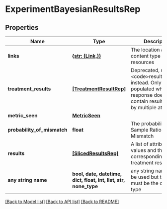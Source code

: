 # ExperimentBayesianResultsRep


## Properties
Name | Type | Description | Notes
------------ | ------------- | ------------- | -------------
**links** | [**{str: (Link,)}**](Link.md) | The location and content type of related resources | [optional] 
**treatment_results** | [**[TreatmentResultRep]**](TreatmentResultRep.md) | Deprecated, use &lt;code&gt;results&lt;/code&gt; instead. Only populated when response does not contain results sliced by multiple attributes. | [optional] 
**metric_seen** | [**MetricSeen**](MetricSeen.md) |  | [optional] 
**probability_of_mismatch** | **float** | The probability of a Sample Ratio Mismatch | [optional] 
**results** | [**[SlicedResultsRep]**](SlicedResultsRep.md) | A list of attribute values and their corresponding treatment results | [optional] 
**any string name** | **bool, date, datetime, dict, float, int, list, str, none_type** | any string name can be used but the value must be the correct type | [optional]

[[Back to Model list]](../README.md#documentation-for-models) [[Back to API list]](../README.md#documentation-for-api-endpoints) [[Back to README]](../README.md)


